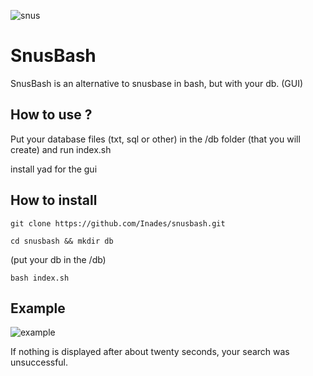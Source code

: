 ![snus](https://i.ibb.co/qCCRxSm/snus2.png)
# SnusBash
SnusBash is an alternative to snusbase in bash, but with your db. (GUI)

## How to use ?
Put your database files (txt, sql or other) in the /db folder (that you will create)
and run index.sh

install yad for the gui

## How to install

`git clone https://github.com/Inades/snusbash.git`

`cd snusbash && mkdir db`

(put your db in the /db)

`bash index.sh`

## Example

![example](https://s12.gifyu.com/images/St4HH.gif)

If nothing is displayed after about twenty seconds, your search was unsuccessful.
